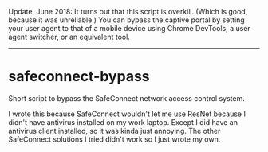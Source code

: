 Update, June 2018: It turns out that this script is overkill. (Which is good, because it was unreliable.) You can bypass the captive portal by setting your user agent to that of a mobile device using Chrome DevTools, a user agent switcher, or an equivalent tool.

---

# safeconnect-bypass
Short script to bypass the SafeConnect network access control system.

I wrote this because SafeConnect wouldn't let me use ResNet because I didn't have antivirus installed on my work laptop. Except I did have an antivirus client installed, so it was kinda just annoying. The other SafeConnect solutions I tried didn't work so I just wrote my own.
